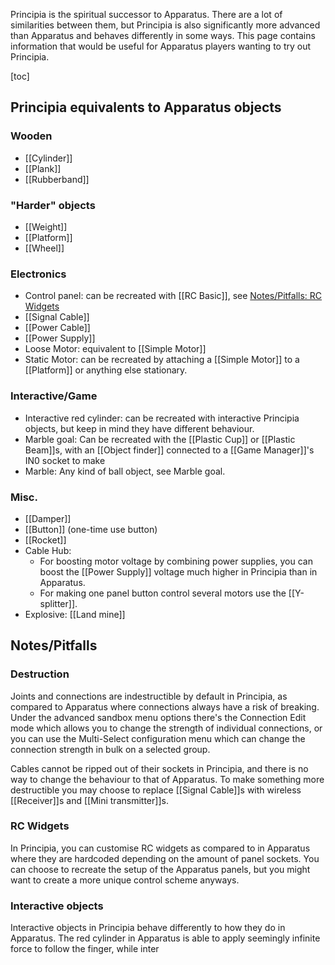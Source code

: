 Principia is the spiritual successor to Apparatus. There are a lot of similarities between them, but Principia is also significantly more advanced than Apparatus and behaves differently in some ways. This page contains information that would be useful for Apparatus players wanting to try out Principia.

[toc]

## Principia equivalents to Apparatus objects

### Wooden
- [[Cylinder]]
- [[Plank]]
- [[Rubberband]]

### "Harder" objects
- [[Weight]]
- [[Platform]]
- [[Wheel]]

### Electronics
- Control panel: can be recreated with [[RC Basic]], see [Notes/Pitfalls: RC Widgets](#rc-widgets)
- [[Signal Cable]]
- [[Power Cable]]
- [[Power Supply]]
- Loose Motor: equivalent to [[Simple Motor]]
- Static Motor: can be recreated by attaching a [[Simple Motor]] to a [[Platform]] or anything else stationary.

### Interactive/Game
- Interactive red cylinder: can be recreated with interactive Principia objects, but keep in mind they have different behaviour.
- Marble goal: Can be recreated with the [[Plastic Cup]] or [[Plastic Beam]]s, with an [[Object finder]] connected to a [[Game Manager]]'s IN0 socket to make 
- Marble: Any kind of ball object, see Marble goal.

### Misc.
- [[Damper]]
- [[Button]] (one-time use button)
- [[Rocket]]
- Cable Hub:
  - For boosting motor voltage by combining power supplies, you can boost the [[Power Supply]] voltage much higher in Principia than in Apparatus.
  - For making one panel button control several motors use the [[Y-splitter]].
- Explosive: [[Land mine]]

## Notes/Pitfalls

### Destruction
Joints and connections are indestructible by default in Principia, as compared to Apparatus where connections always have a risk of breaking. Under the advanced sandbox menu options there's the Connection Edit mode which allows you to change the strength of individual connections, or you can use the Multi-Select configuration menu which can change the connection strength in bulk on a selected group.

Cables cannot be ripped out of their sockets in Principia, and there is no way to change the behaviour to that of Apparatus. To make something more destructible you may choose to replace [[Signal Cable]]s with wireless [[Receiver]]s and [[Mini transmitter]]s.

### RC Widgets
In Principia, you can customise RC widgets as compared to in Apparatus where they are hardcoded depending on the amount of panel sockets. You can choose to recreate the setup of the Apparatus panels, but you might want to create a more unique control scheme anyways.

### Interactive objects
Interactive objects in Principia behave differently to how they do in Apparatus. The red cylinder in Apparatus is able to apply seemingly infinite force to follow the finger, while inter